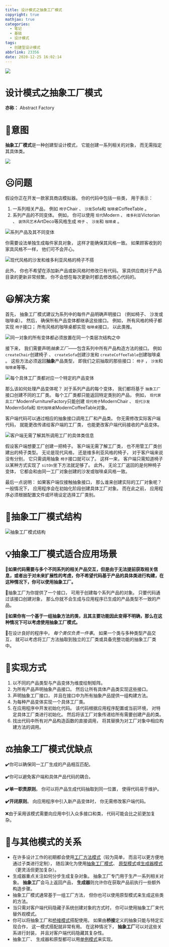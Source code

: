 ```yaml
---
title: 设计模式之抽象工厂模式
copyright: true
mathjax: true
categories:
  - 笔记
  - 基础
  - 设计模式
tags:
  - 创建型设计模式
abbrlink: 23356
date: 2020-12-25 16:02:14
---
```


![](https://gitee.com/junpzx/blog-img/raw/master//img/20201225160358.png)



<!-- less -->



# 设计模式之抽象工厂模式

**亦称：** Abstract Factory

# 💬意图

**抽象工厂模式**是一种创建型设计模式， 它能创建一系列相关的对象， 而无需指定其具体类。

![](https://gitee.com/junpzx/blog-img/raw/master//img/20201225160358.png)



# ☹️问题

假设你正在开发一款家具商店模拟器。 你的代码中包括一些类， 用于表示：

1. 一系列相关产品， 例如 `椅子`Chair 、  `沙发`Sofa和 `咖啡桌`Coffee­Table 。
2. 系列产品的不同变体。 例如， 你可以使用 `现代`Modern 、  `维多利亚`Victorian 、  `装饰风艺术`Art­Deco等风格生成 `椅子` 、  `沙发`和 `咖啡桌` 。

![系列产品及其不同变体](https://gitee.com/junpzx/blog-img/raw/master//img/20201225160502.png)

你需要设法单独生成每件家具对象， 这样才能确保其风格一致。 如果顾客收到的家具风格不一样， 他们可不会开心。

![现代风格的沙发和维多利亚风格的椅子不搭](https://gitee.com/junpzx/blog-img/raw/master//img/20201225160602.png)

此外， 你也不希望在添加新产品或新风格时修改已有代码。 家具供应商对于产品目录的更新非常频繁， 你不会想在每次更新时都去修改核心代码的。



# 😃解决方案

首先， 抽象工厂模式建议为系列中的每件产品明确声明接口 （例如椅子、 沙发或咖啡桌）。 然后， 确保所有产品变体都继承这些接口。 例如， 所有风格的椅子都实现 `椅子`接口； 所有风格的咖啡桌都实现 `咖啡桌`接口， 以此类推。

![同一对象的所有变体都必须放置在同一个类层次结构之中](https://gitee.com/junpzx/blog-img/raw/master//img/20201225160638.png)

接下来， 我们需要声明*抽象工厂*——包含系列中所有产品构造方法的接口。 例如 `create­Chair`创建椅子 、  `create­Sofa`创建沙发和 `create­Coffee­Table`创建咖啡桌 。 这些方法必须返回**抽象**产品类型， 即我们之前抽取的那些接口：  `椅子` ，  `沙发`和 `咖啡桌`等等。

![每个具体工厂类都对应一个特定的产品变体](https://gitee.com/junpzx/blog-img/raw/master//img/20201225160700.png)

那么该如何处理产品变体呢？ 对于系列产品的每个变体， 我们都将基于 `抽象工厂`接口创建不同的工厂类。 每个工厂类都只能返回特定类别的产品， 例如，  `现代家具工厂`Modern­Furniture­Factory只能创建 `现代椅子`Modern­Chair 、  `现代沙发`Modern­Sofa和 `现代咖啡桌`Modern­Coffee­Table对象。

客户端代码可以通过相应的抽象接口调用工厂和产品类。 你无需修改实际客户端代码， 就能更改传递给客户端的工厂类， 也能更改客户端代码接收的产品变体。

![客户端无需了解其所调用工厂的具体类信息](https://gitee.com/junpzx/blog-img/raw/master//img/20201225160733.png)

假设客户端想要工厂创建一把椅子。 客户端无需了解工厂类， 也不用管工厂类创建出的椅子类型。 无论是现代风格， 还是维多利亚风格的椅子， 对于客户端来说没有分别， 它只需调用抽象 `椅子`接口就可以了。 这样一来， 客户端只需知道椅子以某种方式实现了 `sit­On`坐下方法就足够了。 此外， 无论工厂返回的是何种椅子变体， 它都会和由同一工厂对象创建的沙发或咖啡桌风格一致。

最后一点说明： 如果客户端仅接触抽象接口， 那么谁来创建实际的工厂对象呢？ 一般情况下， 应用程序会在初始化阶段创建具体工厂对象。 而在此之前， 应用程序必须根据配置文件或环境设定选择工厂类别。



# 🤔抽象工厂模式结构

![抽象工厂模式结构](https://gitee.com/junpzx/blog-img/raw/master//img/20201225161121.png)





# 💡抽象工厂模式适合应用场景

**🧨如果代码需要与多个不同系列的相关产品交互，但是由于无法提前获取相关信息，或者出于对未来扩展性的考虑，你不希望代码基于产品的具体类进行构建，在这种情况下，你可以使用抽象工厂。**



🏮抽象工厂为你提供了一个接口， 可用于创建每个系列产品的对象。 只要代码通过该接口创建对象， 那么你就不会生成与应用程序已生成的产品类型不一致的产品。



**🧨如果你有一个基于一组抽象方法的类，且其主要功能因此变得不明确，那么在这种情况下可以考虑使用抽象工厂模式。**



🏮在设计良好的程序中， *每个类仅负责一件事*。 如果一个类与多种类型产品交互， 就可以考虑将工厂方法抽取到独立的工厂类或具备完整功能的抽象工厂类中。



# 📔实现方式

1. 以不同的产品类型与产品变体为维度绘制矩阵。
2. 为所有产品声明抽象产品接口。 然后让所有具体产品类实现这些接口。
3. 声明抽象工厂接口， 并且在接口中为所有抽象产品提供一组构建方法。
4. 为每种产品变体实现一个具体工厂类。
5. 在应用程序中开发初始化代码。 该代码根据应用程序配置或当前环境， 对特定具体工厂类进行初始化。 然后将该工厂对象传递给所有需要创建产品的类。
6. 找出代码中所有对产品构造函数的直接调用， 将其替换为对工厂对象中相应构建方法的调用。



# ⚖️抽象工厂模式优缺点

✔️你可以确保同一工厂生成的产品相互匹配。

✔️你可以避免客户端和具体产品代码的耦合。

**✔️单一职责原则**。 你可以将产品生成代码抽取到同一位置， 使得代码易于维护。

**✔️开闭原则**。 向应用程序中引入新产品变体时， 你无需修改客户端代码。

❌由于采用该模式需要向应用中引入众多接口和类， 代码可能会比之前更加复杂。



# 🔱与其他模式的关系

- 在许多设计工作的初期都会使用[工厂方法模式](https://www.junpzx.cn/2020/12/25/设计模式之工厂方法模式/)（较为简单， 而且可以更方便地通过子类进行定制）， 随后演化为使用[抽象工厂模式](https://www.junpzx.cn/2020/12/25/设计模式之抽象工厂模式/)、 [原型模式](https://www.junpzx.cn/2020/12/28/设计模式之原型模式/)或[生成器模式](https://www.junpzx.cn/2020/12/28/设计模式之生成器模式/) （更灵活但更加复杂）。
- 生成器重点关注如何分步生成复杂对象。 抽象工厂专门用于生产一系列相关对象。 **抽象工厂**会马上返回产品， **生成器**则允许你在获取产品前执行一些额外构造步骤。
- 抽象工厂模式通常基于一组工厂方法， 但你也可以使用原型模式来生成这些类的方法。
- 当只需对客户端代码隐藏子系统创建对象的方式时， 你可以使用抽象工厂来代替外观模式。
- 你可以将抽象工厂和[桥接模式](https://www.junpzx.cn/2020/12/28/%E8%AE%BE%E8%AE%A1%E6%A8%A1%E5%BC%8F%E4%B9%8B%E6%A1%A5%E6%8E%A5%E6%A8%A1%E5%BC%8F/)搭配使用。 如果由**桥接**定义的抽象只能与特定实现合作， 这一模式搭配就非常有用。 在这种情况下， **抽象工厂**可以对这些关系进行封装， 并且对客户端代码隐藏其复杂性。
- 抽象工厂、 生成器和原型都可以用[单例模式](https://www.junpzx.cn/2020/12/28/%E8%AE%BE%E8%AE%A1%E6%A8%A1%E5%BC%8F%E4%B9%8B%E5%8D%95%E4%BE%8B%E6%A8%A1%E5%BC%8F/#more)来实现。

